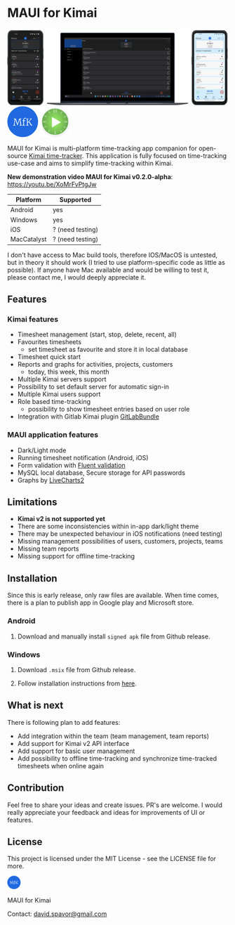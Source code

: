 # MAUI for Kimai


<!-- images -->

<img src="assets/screens.png" alt="screens" >

<img src="assets/logo.png" alt="logo" width="70" >
<img src="assets/kimai_logo.png" alt="logo" width="70" >


MAUI for Kimai is multi-platform time-tracking app companion for open-source  [Kimai time-tracker](https://github.com/kimai/kimai). This application is fully focused on time-tracking use-case and aims to simplify time-tracking within Kimai.

**New demonstration video MAUI for Kimai v0.2.0-alpha**: 
https://youtu.be/XoMrFvPtgJw

| Platform      | Supported       |
|--------------|----------------- |
| Android      | yes              |
| Windows      | yes              |
| iOS          | ? (need testing) |
| MacCatalyst  | ? (need testing) |

I don't have access to Mac build tools, therefore IOS/MacOS is untested, but in theory it should work (I tried to use platform-specific code as little as possible). If anyone have Mac available and would be willing to test it, please contact me, I would deeply appreciate it.

## Features

### Kimai features

- Timesheet management (start, stop, delete, recent, all)
- Favourites timesheets
    - set timesheet as favourite and store it in local database
- Timesheet quick start
- Reports and graphs for activities, projects, customers
    - today, this week, this month
- Multiple Kimai servers support
- Possibility to set default server for automatic sign-in
- Multiple Kimai users support
- Role based time-tracking
    - possibility to show timesheet entries based on user role
- Integration with Gitlab Kimai plugin [GitLabBundle](https://github.com/LibreCodeCoop/GitLabBundle)

### MAUI application features
- Dark/Light mode 
- Running timesheet notification (Android, iOS)
- Form validation with [Fluent validation](https://github.com/FluentValidation/FluentValidation)
- MySQL local database, Secure storage for API passwords
- Graphs by [LiveCharts2](https://github.com/beto-rodriguez/LiveCharts2)

## Limitations

- **Kimai v2 is not supported yet**
- There are some inconsistencies within in-app dark/light theme
- There may be unexpected behaviour in iOS notifications (need testing)
- Missing management possibilities of users, customers, projects, teams
- Missing team reports
- Missing support for offline time-tracking

## Installation

Since this is early release, only raw files are available. When time comes, there is a plan to publish app in Google play and Microsoft store.

### Android

1. Download and manually install `signed apk` file from Github release.

### Windows
1. Download `.msix` file from Github release.

2. Follow installation instructions from [here](https://learn.microsoft.com/en-us/dotnet/maui/windows/deployment/publish-cli?view=net-maui-7.0#installing-the-app).

## What is next 


There is following plan to add features:
- Add integration within the team (team management, team reports)
- Add support for Kimai v2 API interface
- Add support for basic user management
- Add possibility to offline time-tracking and synchronize time-tracked timesheets when online again


## Contribution 
Feel free to share your ideas and create issues. PR's are welcome. I would really appreciate your feedback and ideas for improvements of UI or features.


## License 
This project is licensed under the MIT License - see the LICENSE file for more.

<img src="assets/logo.png" alt="logo" width="30"  > 

MAUI for Kimai

Contact: david.spavor@gmail.com